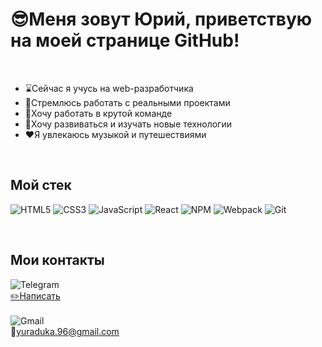 # :sunglasses:Меня зовут Юрий, приветствую на моей странице GitHub!  

<br>

 - :hourglass:Сейчас я учусь на web-разработчика  
 - :dart:Стремлюсь работать с реальными проектами  
 - :metal:Хочу работать в крутой команде  
 - :pencil:Хочу развиваться и изучать новые технологии  
 - :hearts:Я увлекаюсь музыкой и путешествиями  

<br>

## Мой стек
![HTML5](https://img.shields.io/badge/html5-%23E34F26.svg?style=for-the-badge&logo=html5&logoColor=white)
![CSS3](https://img.shields.io/badge/css3-%231572B6.svg?style=for-the-badge&logo=css3&logoColor=white)
![JavaScript](https://img.shields.io/badge/javascript-%23323330.svg?style=for-the-badge&logo=javascript&logoColor=%23F7DF1E)
![React](https://img.shields.io/badge/react-%2320232a.svg?style=for-the-badge&logo=react&logoColor=%2361DAFB)
![NPM](https://img.shields.io/badge/NPM-%23CB3837.svg?style=for-the-badge&logo=npm&logoColor=white)
![Webpack](https://img.shields.io/badge/webpack-%238DD6F9.svg?style=for-the-badge&logo=webpack&logoColor=black)
![Git](https://img.shields.io/badge/git-%23F05033.svg?style=for-the-badge&logo=git&logoColor=white)

<br>

## Мои контакты
![Telegram](https://img.shields.io/badge/Telegram-2CA5E0?style=for-the-badge&logo=telegram&logoColor=white)  
[:pencil2:Написать](https://t.me/PazificDev)  
<br>
![Gmail](https://img.shields.io/badge/Gmail-D14836?style=for-the-badge&logo=gmail&logoColor=white)  
:email:yuraduka.96@gmail.com  
